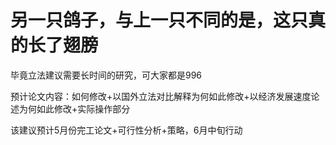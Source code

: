 # 另一只鸽子，与上一只不同的是，这只真的长了翅膀

毕竟立法建议需要长时间的研究，可大家都是996

预计论文内容：如何修改+以国外立法对比解释为何如此修改+以经济发展速度论述为何如此修改+实际操作部分

该建议预计5月份完工论文+可行性分析+策略，6月中旬行动
